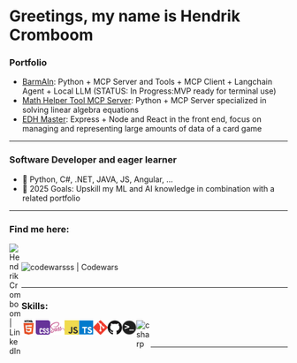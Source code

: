 # Greetings, my name is Hendrik Cromboom

### Portfolio
- [BarmAIn](https://github.com/HendrikCromboom/barmain): Python + MCP Server and Tools + MCP Client + Langchain Agent + Local LLM (STATUS: In Progress:MVP ready for terminal use)
- [Math Helper Tool MCP Server](https://github.com/HendrikCromboom/AI-LLM-math-helper-tools): Python + MCP Server specialized in solving linear algebra equations
- [EDH Master](https://github.com/HendrikCromboom/EDH-Master): Express + Node and React in the front end, focus on managing and representing large amounts of data of a card game
---

### Software Developer and eager learner
- 🌱 Python, C#, .NET, JAVA, JS, Angular, ...
- 🥅 2025 Goals: Upskill my ML and AI knowledge in combination with a related portfolio
---

### Find me here:

[<img align="left" alt="HendrikCromboom | LinkedIn" width="22px" src="https://cdn.jsdelivr.net/npm/simple-icons@v3/icons/linkedin.svg" />][linkedin]
<br />
<br />
[<img align="left" alt="codewarsss | Codewars" width="auto" src="https://www.codewars.com/users/HendrikCromboom/badges/small" />][codewars]

<br />

---

### Skills:

<img align="left" alt="HTML5" width="26px" src="https://raw.githubusercontent.com/github/explore/80688e429a7d4ef2fca1e82350fe8e3517d3494d/topics/html/html.png" />
<img align="left" alt="CSS3" width="26px" src="https://raw.githubusercontent.com/github/explore/80688e429a7d4ef2fca1e82350fe8e3517d3494d/topics/css/css.png" />
<img align="left" alt="Sass" width="26px" src="https://raw.githubusercontent.com/github/explore/80688e429a7d4ef2fca1e82350fe8e3517d3494d/topics/sass/sass.png" />
<img align="left" alt="JavaScript" width="26px" src="https://raw.githubusercontent.com/github/explore/80688e429a7d4ef2fca1e82350fe8e3517d3494d/topics/javascript/javascript.png" />
<img align="left" alt="TypeScript" width="26px" src="https://raw.githubusercontent.com/HendrikCromboom/HendrikCromboom/master/TS155x155.png" />
<img align="left" alt="Git" width="26px" src="https://raw.githubusercontent.com/github/explore/80688e429a7d4ef2fca1e82350fe8e3517d3494d/topics/git/git.png" />
<img align="left" alt="GitHub" width="26px" src="https://raw.githubusercontent.com/github/explore/78df643247d429f6cc873026c0622819ad797942/topics/github/github.png" />
<img align="left" alt="terminal" width="26px" src="https://raw.githubusercontent.com/github/explore/80688e429a7d4ef2fca1e82350fe8e3517d3494d/topics/terminal/terminal.png" />
<img align="left" alt="csharp" width="26px" src="https://www.brandeps.com/logo-download/C/C-Sharp-logo-vector-01.svg" />



<br />
<br />

---

[linkedin]: https://www.linkedin.com/in/hendrik-cromboom-99b68450/
[codewars]: https://www.codewars.com/users/HendrikCromboom
